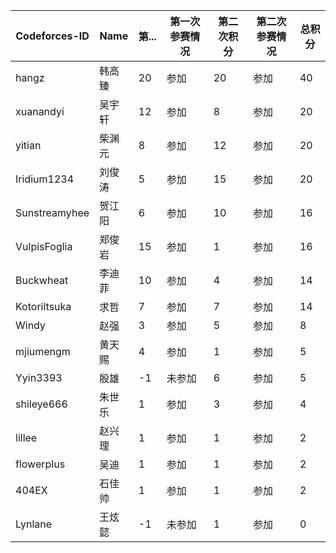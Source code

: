 | Codeforces-ID        | Name        | 第... | 第一次参赛情况 | 第二次积分 | 第二次参赛情况 | 总积分 |
|------------|-------------|-------|--------------|--------|---------------|-------|
| hangz      | 韩高臻      | 20    | 参加         | 20     | 参加          | 40    |
| xuanandyi  | 吴宇轩      | 12    | 参加         | 8      | 参加          | 20    |
| yitian     | 柴渊元      | 8     | 参加         | 12     | 参加          | 20    |
| Iridium1234| 刘俊涛      | 5     | 参加         | 15     | 参加          | 20    |
| Sunstreamyhee| 贺江阳    | 6     | 参加         | 10     | 参加          | 16    |
| VulpisFoglia| 郑俊岩     | 15    | 参加         | 1      | 参加          | 16    |
| Buckwheat  | 李迪菲      | 10    | 参加         | 4      | 参加          | 14    |
| Kotoriltsuka| 求哲       | 7     | 参加         | 7      | 参加          | 14    |
| Windy      | 赵强        | 3     | 参加         | 5      | 参加          | 8     |
| mjiumengm  | 黄天赐      | 4     | 参加         | 1      | 参加          | 5     |
| Yyin3393   | 殷雄        | -1    | 未参加       | 6      | 参加          | 5     |
| shileye666 | 朱世乐      | 1     | 参加         | 3      | 参加          | 4     |
| lillee     | 赵兴理      | 1     | 参加         | 1      | 参加          | 2     |
| flowerplus | 吴迪        | 1     | 参加         | 1      | 参加          | 2     |
| 404EX      | 石佳帅      | 1     | 参加         | 1      | 参加          | 2     |
| Lynlane    | 王炫懿      | -1    | 未参加       | 1      | 参加          | 0     |

